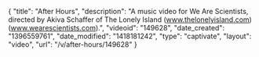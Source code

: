 {
    "title": "After Hours",
    "description": "A music video for We Are Scientists, directed by Akiva Schaffer of The Lonely Island (www.thelonelyisland.com) (www.wearescientists.com).",
    "videoid": "149628",
    "date_created": "1396559761",
    "date_modified": "1418181242",
    "type": "captivate",
    "layout": "video",
    "url": "\/v\/after-hours\/149628"
}